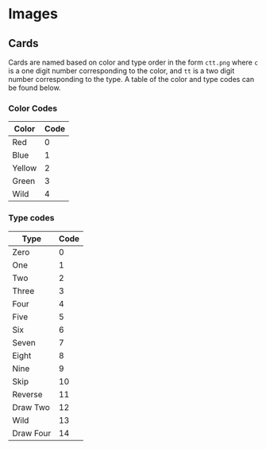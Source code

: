 # Images

## Cards

Cards are named based on color and type order in the form `ctt.png` where `c` is a one digit number corresponding to the color, and `tt` is a two digit number corresponding to the type. A table of the color and type codes can be found below.

### Color Codes

|Color|Code|
|---|---|
|Red|0|
|Blue|1|
|Yellow|2|
|Green|3|
|Wild|4|

### Type codes

|Type|Code|
|---|---|
|Zero|0|
|One|1|
|Two|2|
|Three|3|
|Four|4|
|Five|5|
|Six|6|
|Seven|7|
|Eight|8|
|Nine|9|
|Skip|10|
|Reverse|11|
|Draw Two|12|
|Wild|13|
|Draw Four|14|

